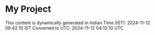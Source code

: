 # My Project

This content is dynamically generated in Indian Time (IST): 2024-11-12 09:42:10 IST
Converted to UTC: 2024-11-12 04:12:10 UTC

